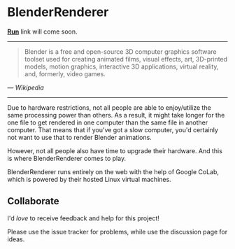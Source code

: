 # BlenderRenderer

**[Run](about:blank)** link will come soon. 

---

> Blender is a free and open-source 3D computer graphics software toolset used for creating animated films, visual effects, art, 3D-printed models, motion graphics, interactive 3D applications, virtual reality, and, formerly, video games.

_— Wikipedia_

---

Due to hardware restrictions, not all people are able to enjoy/utilize the same processing power than others. As a result, it might take longer for the one file to get rendered in one computer than the same file in another computer. That means that if you've got a slow computer, you'd certainly not want to use that to render Blender animations. 

However, not all people also have time to upgrade their hardware. And this is where BlenderRenderer comes to play. 

BlenderRenderer runs entirely on the web with the help of Google CoLab, which is powered by their hosted Linux virtual machines. 

## Collaborate
I'd _love_ to receive feedback and help for this project! 

Please use the issue tracker for problems, while use the discussion page for ideas. 
